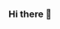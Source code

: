 ### Hi there 👋

<!--
**NatolotraSAYNAA/NatolotraSAYNA**
My name is Mamy and I come from an Antananarivo city and I am a student. 
I study at university of Antanarivo
and i follow the subjet physics and application option renewable enrgy.
i have great projet on my life 
I think I'm becoming the big technology implementation contractor.
I am very well cared for and nurtured by my family
thank you that all.
-->
